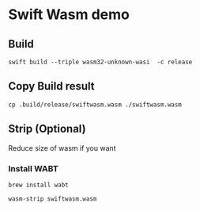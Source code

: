 # Swift Wasm demo

## Build

```
swift build --triple wasm32-unknown-wasi  -c release
```

## Copy Build result

```
cp .build/release/swiftwasm.wasm ./swiftwasm.wasm
```

## Strip (Optional)

Reduce size of wasm if you want

### Install WABT

```
brew install wabt
```

```
wasm-strip swiftwasm.wasm
```